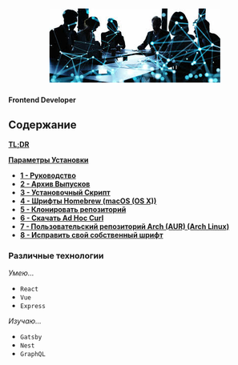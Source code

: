 <h1 align="center">
  <img src="images/header.jpg" alt="OstKost header" />
</h1>

**Frontend Developer**  

## Содержание

[**TL;DR**](#tldr)

[**Параметры Установки**](#font-installation)
  * [**1 - Руководство**](#option-1-download-and-install-manually)
  * [**2 - Архив Выпусков**](#option-2-release-archive-download)
  * [**3 - Установочный Скрипт**](#option-3-install-script)
  * [**4 - Шрифты Homebrew (macOS (OS X))**](#option-4-homebrew-fonts)
  * [**5 - Клонировать репозиторий**](#option-5-clone-the-repo)
  * [**6 - Скачать Ad Hoc Curl**](#option-6-ad-hoc-curl-download)
  * [**7 - Пользовательский репозиторий Arch (AUR) (Arch Linux)**](#option-7-unofficial-arch-user-repository-aur)
  * [**8 - Исправить свой собственный шрифт**](#option-8-patch-your-own-font)

### Различные технологии

_Умею..._

  * `React`
  * `Vue`
  * `Express`  
  
_Изучаю..._
  
  * `Gatsby`
  * `Nest`
  * `GraphQL`
  
<!--
**OstKost/OstKost** is a ✨ _special_ ✨ repository because its `README.md` (this file) appears on your GitHub profile.

Here are some ideas to get you started:

- 🔭 I’m currently working on ...
- 🌱 I’m currently learning ...
- 👯 I’m looking to collaborate on ...
- 🤔 I’m looking for help with ...
- 💬 Ask me about ...
- 📫 How to reach me: ...
- 😄 Pronouns: ...
- ⚡ Fun fact: ...
-->
